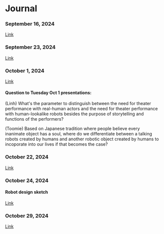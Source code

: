 # Journal
### September 16, 2024
[Link](https://github.com/LinhTran263/performingrobots/blob/main/journal.md#16-september-2024)

### September 23, 2024
[Link](https://github.com/LinhTran263/performingrobots/blob/main/journal.md#23-september-2024)

### October 1, 2024
[Link](https://github.com/LinhTran263/performingrobots/blob/main/journal.md#1-october-2024)

#### Question to Tuesday Oct 1 presentations:

(Linh) What's the parameter to distinguish between the need for theater performance with real-human actors and the need for theater performance with human-lookalike robots besides the purpose of storytelling and functions of the performers?

(Toomie) Based on Japanese tradition where people believe every inanimate object has a soul, where do we differentiate between a talking robots created by humans and another robotic object created by humans to incoporate into our lives if that becomes the case?

### October 22, 2024
[Link](https://github.com/LinhTran263/performingrobots/edit/main/journal.md#22-october-2024)

### October 24, 2024
#### Robot design sketch
[Link](https://github.com/LinhTran263/performingrobots/blob/main/journal.md#24-october-2024)

### October 29, 2024
[Link](https://github.com/LinhTran263/performingrobots/edit/main/journal.md#29-october-2024)
